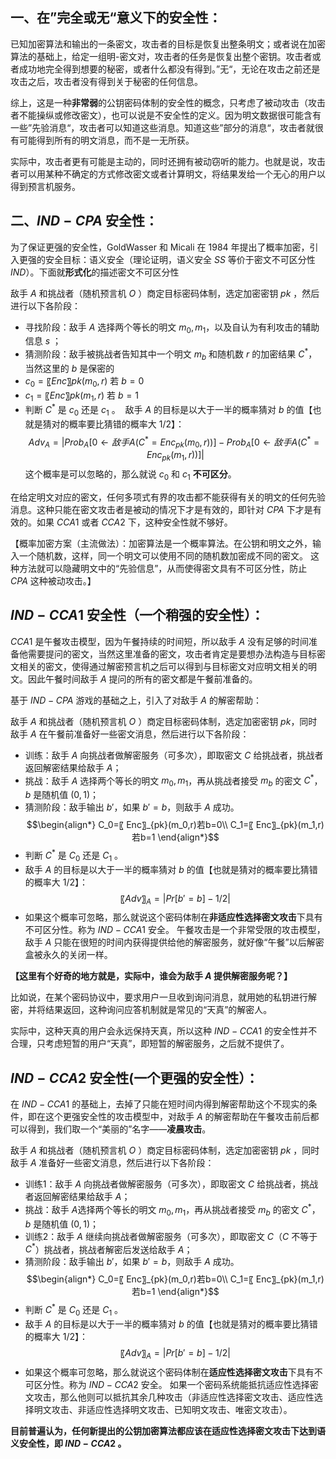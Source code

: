 ## 一、在”完全或无“意义下的安全性：

​已知加密算法和输出的一条密文，攻击者的目标是恢复出整条明文；或者说在加密算法的基础上，给定一组明-密文对，攻击者的任务是恢复出整个密钥。攻击者或者成功地完全得到想要的秘密，或者什么都没有得到。”无“，无论在攻击之前还是攻击之后，攻击者没有得到关于秘密的任何信息。

综上，这是一种**非常弱**的公钥密码体制的安全性的概念，只考虑了被动攻击（攻击者不能操纵或修改密文），也可以说是不安全性的定义。因为明文数据很可能含有一些”先验消息“，攻击者可以知道这些消息。知道这些”部分的消息“，攻击者就很有可能得到所有的明文消息，而不是一无所获。

实际中，攻击者更有可能是主动的，同时还拥有被动窃听的能力。也就是说，攻击者可以用某种不确定的方式修改密文或者计算明文，将结果发给一个无心的用户以得到预言机服务。


## 二、$IND-CPA$ 安全性：

为了保证更强的安全性，GoldWasser 和 Micali 在 1984 年提出了概率加密，引入更强的安全目标：语义安全（理论证明，语义安全 $SS$ 等价于密文不可区分性 $IND$）。下面就**形式化**的描述密文不可区分性

敌手 $A$ 和挑战者（随机预言机 $O$ ）商定目标密码体制，选定加密密钥 $pk$ ，然后进行以下各阶段：
- 寻找阶段：敌手 $A$ 选择两个等长的明文 $m_0,m_1$，以及自认为有利攻击的辅助信息 $s$ ；
- 猜测阶段：敌手被挑战者告知其中一个明文 $m_b$ 和随机数 $r$ 的加密结果 $C^*$，当然这里的 $b$ 是保密的  
- $c_0=〖Enc〗pk ( m_0 , r )$ 若 $b=0$
- $c_1=〖Enc〗pk(m_1,r)$ 若 $b=1$
- 判断 $C^*$ 是 $c_0$ 还是 $c_1$ 。
​ 敌手 $A$ 的目标是以大于一半的概率猜对 $b$ 的值【也就是猜对的概率要比猜错的概率大 $1/2$】：
$$Adv_A=\lvert Prob_A[0\gets 敌手A(C^*=Enc_{pk}(m_0,r))]-Prob_A[0\gets 敌手A(C^*=Enc_{pk}(m_1,r))]\rvert$$
这个概率是可以忽略的，那么就说 $c_0$ 和 $c_1$ **不可区分**。

在给定明文对应的密文，任何多项式有界的攻击都不能获得有关的明文的任何先验消息。这种只能在密文攻击者是被动的情况下才是有效的，即针对 $CPA$ 下才是有效的。如果 $CCA1$ 或者 $CCA2$ 下，这种安全性就不够好。

【概率加密方案（主流做法）：加密算法是一个概率算法。在公钥和明文之外，输入一个随机数，这样，同一个明文可以使用不同的随机数加密成不同的密文。 这种方法就可以隐藏明文中的“先验信息”，从而使得密文具有不可区分性，防止 $CPA$ 这种被动攻击。】


## $IND-CCA1$ 安全性（一个稍强的安全性）：

$CCA1$ 是午餐攻击模型，因为午餐持续的时间短，所以敌手 $A$ 没有足够的时间准备他需要提问的密文，当然这里准备的密文，攻击者肯定是要想办法构造与目标密文相关的密文，使得通过解密预言机之后可以得到与目标密文对应明文相关的明文。因此午餐时间敌手 $A$ 提问的所有的密文都是午餐前准备的。

基于 $IND-CPA$ 游戏的基础之上，引入了对敌手 $A$ 的解密帮助：

敌手 $A$ 和挑战者（随机预言机 $O$ ）商定目标密码体制，选定加密密钥 $pk$，同时敌手 $A$ 在午餐前准备好一些密文消息，然后进行以下各阶段：
- 训练：敌手 $A$ 向挑战者做解密服务（可多次），即取密文 $C$ 给挑战者，挑战者返回解密结果给敌手 $A$；
- 挑战：敌手 $A$ 选择两个等长的明文 $m_0,m_1$，再从挑战者接受 $m_b$ 的密文 $C^*$，$b$ 是随机值 $(0,1)$；
- 猜测阶段：敌手输出 $b'$，如果 $b'=b$，则敌手 $A$ 成功。  
$$\begin{align*}
C_0=〖 Enc〗_{pk}(m_0,r)若b=0\\
C_1=〖 Enc〗_{pk}(m_1,r)若b=1
\end{align*}$$
- 判断 $C^*$ 是 $C_0$ 还是 $C_1$ 。
- 敌手 $A$ 的目标是以大于一半的概率猜对 $b$ 的值【也就是猜对的概率要比猜错的概率大 $1/2$】：
$$〖Adv〗_A=\lvert Pr[b'=b]-1/2\rvert$$
- 如果这个概率可忽略，那么就说这个密码体制在**非适应性选择密文攻击**下具有不可区分性。称为 $IND-CCA1$ 安全。
​午餐攻击是一个非常受限的攻击模型，敌手 $A$ 只能在很短的时间内获得提供给他的解密服务，就好像“午餐”以后解密盒被永久的关闭一样。

**【这里有个好奇的地方就是，实际中，谁会为敌手 $A$ 提供解密服务呢？】**

比如说，在某个密码协议中，要求用户一旦收到询问消息，就用她的私钥进行解密，并将结果返回，这种询问应答机制就是常见的“天真”的解密人。

实际中，这种天真的用户会永远保持天真，所以这种 $IND-CCA1$ 的安全性并不合理，只考虑短暂的用户“天真”，即短暂的解密服务，之后就不提供了。


## $IND-CCA2$ 安全性(一个更强的安全性）：

在 $IND-CCA1$ 的基础上，去掉了只能在短时间内得到解密帮助这个不现实的条件，即在这个更强安全性的攻击模型中，对敌手 $A$ 的解密帮助在午餐攻击前后都可以得到，我们取一个“美丽的”名字——**凌晨攻击**。

敌手 $A$ 和挑战者（随机预言机 $O$ ）商定目标密码体制，选定加密密钥 $pk$ ，同时敌手 $A$ 准备好一些密文消息，然后进行以下各阶段：
- 训练$1$：敌手 $A$ 向挑战者做解密服务（可多次），即取密文 $C$ 给挑战者，挑战者返回解密结果给敌手 $A$；
- 挑战：敌手 $A$选择两个等长的明文 $m_0,m_1$，再从挑战者接受 $m_b$ 的密文 $C^*$，$b$ 是随机值 $(0,1)$；
- 训练$2$：敌手 $A$ 继续向挑战者做解密服务（可多次），即取密文 $C$（$C$ 不等于 $C^*$）挑战者，挑战者解密后发送给敌手 $A$；
- 猜测阶段：敌手输出 $b'$，如果 $b'=b$，则敌手 $A$ 成功。  
$$\begin{align*}
C_0=〖 Enc〗_{pk}(m_0,r)若b=0\\
C_1=〖 Enc〗_{pk}(m_1,r)若b=1
\end{align*}$$
- 判断 $C^*$ 是 $C_0$ 还是 $C_1$ 。
- 敌手 $A$ 的目标是以大于一半的概率猜对 $b$ 的值【也就是猜对的概率要比猜错的概率大 $1/2$】：
$$〖Adv〗_A=\lvert Pr[b'=b]-1/2\rvert$$
- 如果这个概率可忽略，那么就说这个密码体制在**适应性选择密文攻击**下具有不可区分性。称为 $IND-CCA2$ 安全。
如果一个密码系统能抵抗适应性选择密文攻击，那么他则可以抵抗其余几种攻击（非适应性选择密文攻击、适应性选择明文攻击、非适应性选择明文攻击、已知明文攻击、唯密文攻击）。

**目前普遍认为，任何新提出的公钥加密算法都应该在适应性选择密文攻击下达到语义安全性，即 $IND-CCA2$ 。**
